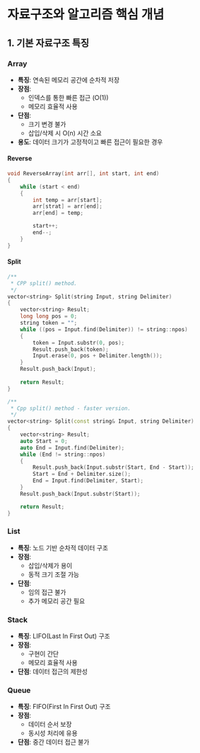 ﻿# 자료구조와 알고리즘 핵심 개념

## 1. 기본 자료구조 특징

### Array
- **특징**: 연속된 메모리 공간에 순차적 저장
- **장점**: 
  - 인덱스를 통한 빠른 접근 (O(1))
  - 메모리 효율적 사용
- **단점**: 
  - 크기 변경 불가
  - 삽입/삭제 시 O(n) 시간 소요
- **용도**: 데이터 크기가 고정적이고 빠른 접근이 필요한 경우

#### Reverse
```cpp
void ReverseArray(int arr[], int start, int end)
{
	while (start < end)
	{
		int temp = arr[start];
		arr[strat] = arr[end];
		arr[end] = temp;

		start++;
		end--;
	}
}
```

#### Split
```cpp
/**
 * CPP split() method.
 */
vector<string> Split(string Input, string Delimiter)
{
	vector<string> Result;
	long long pos = 0;
	string token = "";
	while ((pos = Input.find(Delimiter)) != string::npos)
	{
		token = Input.substr(0, pos);
		Result.push_back(token);
		Input.erase(0, pos + Delimiter.length());
	}
	Result.push_back(Input);
	
	return Result;
}

/**
 * Cpp split() method - faster version.
 */
vector<string> Split(const string& Input, string Delimiter)
{
	vector<string> Result;
	auto Start = 0;
	auto End = Input.find(Delimiter);
	while (End != string::npos)
	{
		Result.push_back(Input.substr(Start, End - Start));
		Start = End + Delimiter.size();
		End = Input.find(Delimiter, Start);
	}
	Result.push_back(Input.substr(Start));

	return Result;
}
```

### List
- **특징**: 노드 기반 순차적 데이터 구조
- **장점**: 
  - 삽입/삭제가 용이
  - 동적 크기 조절 가능
- **단점**: 
  - 임의 접근 불가
  - 추가 메모리 공간 필요

### Stack
- **특징**: LIFO(Last In First Out) 구조
- **장점**: 
  - 구현이 간단
  - 메모리 효율적 사용
- **단점**: 데이터 접근의 제한성

### Queue
- **특징**: FIFO(First In First Out) 구조
- **장점**: 
  - 데이터 순서 보장
  - 동시성 처리에 유용
- **단점**: 중간 데이터 접근 불가